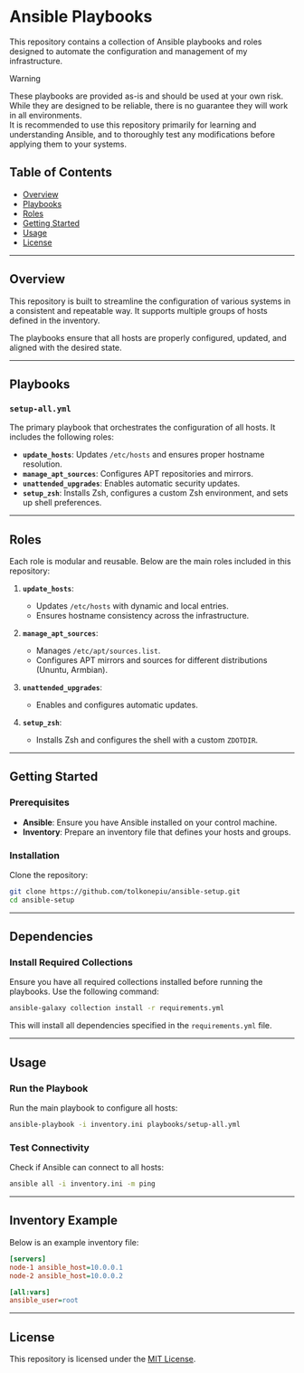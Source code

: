 # Ansible Playbooks

This repository contains a collection of Ansible playbooks and roles designed to
automate the configuration and management of my infrastructure.

> [!WARNING]
>
> These playbooks are provided as-is and should be used at your own risk. While
> they are designed to be reliable, there is no guarantee they will work in all
> environments.  
> It is recommended to use this repository primarily for learning and
> understanding Ansible, and to thoroughly test any modifications before
> applying them to your systems.

## Table of Contents

- [Overview](#overview)
- [Playbooks](#playbooks)
- [Roles](#roles)
- [Getting Started](#getting-started)
- [Usage](#usage)
- [License](#license)

---

## Overview

This repository is built to streamline the configuration of various systems in a
consistent and repeatable way. It supports multiple groups of hosts defined in
the inventory.

The playbooks ensure that all hosts are properly configured, updated, and
aligned with the desired state.

---

## Playbooks

### `setup-all.yml`

The primary playbook that orchestrates the configuration of all hosts. It
includes the following roles:

- **`update_hosts`**: Updates `/etc/hosts` and ensures proper hostname
  resolution.
- **`manage_apt_sources`**: Configures APT repositories and mirrors.
- **`unattended_upgrades`**: Enables automatic security updates.
- **`setup_zsh`**: Installs Zsh, configures a custom Zsh environment, and sets
  up shell preferences.

---

## Roles

Each role is modular and reusable. Below are the main roles included in this
repository:

1. **`update_hosts`**:

   - Updates `/etc/hosts` with dynamic and local entries.
   - Ensures hostname consistency across the infrastructure.

1. **`manage_apt_sources`**:

   - Manages `/etc/apt/sources.list`.
   - Configures APT mirrors and sources for different distributions (Ununtu,
     Armbian).

1. **`unattended_upgrades`**:

   - Enables and configures automatic updates.

1. **`setup_zsh`**:
   - Installs Zsh and configures the shell with a custom `ZDOTDIR`.

---

## Getting Started

### Prerequisites

- **Ansible**: Ensure you have Ansible installed on your control machine.
- **Inventory**: Prepare an inventory file that defines your hosts and groups.

### Installation

Clone the repository:

```bash
git clone https://github.com/tolkonepiu/ansible-setup.git
cd ansible-setup
```

---

## Dependencies

### Install Required Collections

Ensure you have all required collections installed before running the playbooks.
Use the following command:

```bash
ansible-galaxy collection install -r requirements.yml
```

This will install all dependencies specified in the `requirements.yml` file.

---

## Usage

### Run the Playbook

Run the main playbook to configure all hosts:

```bash
ansible-playbook -i inventory.ini playbooks/setup-all.yml
```

### Test Connectivity

Check if Ansible can connect to all hosts:

```bash
ansible all -i inventory.ini -m ping
```

---

## Inventory Example

Below is an example inventory file:

```ini
[servers]
node-1 ansible_host=10.0.0.1
node-2 ansible_host=10.0.0.2

[all:vars]
ansible_user=root
```

---

## License

This repository is licensed under the [MIT License](LICENSE).
